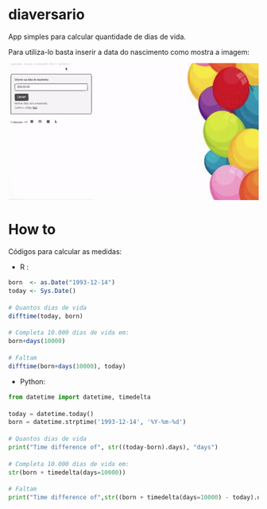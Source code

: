 # diaversario

App simples para calcular quantidade de dias de vida.

Para utiliza-lo basta inserir a data do nascimento como mostra a imagem:

![](www/app.gif)


# How to

Códigos para calcular as medidas:

- R :

```r
born  <- as.Date("1993-12-14") 
today <- Sys.Date()

# Quantos dias de vida
difftime(today, born)

# Completa 10.000 dias de vida em:
born+days(10000)

# Faltam
difftime(born+days(10000), today)
```

- Python: 

```python
from datetime import datetime, timedelta

today = datetime.today()
born = datetime.strptime('1993-12-14', '%Y-%m-%d')

# Quantos dias de vida
print("Time difference of", str((today-born).days), "days")

# Completa 10.000 dias de vida em:
str(born + timedelta(days=10000))

# Faltam
print("Time difference of",str((born + timedelta(days=10000) - today).days), "days")
```


